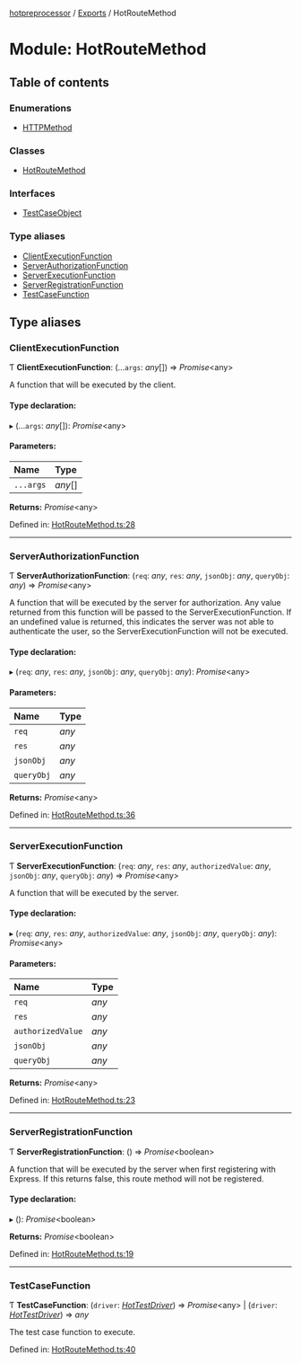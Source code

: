 [hotpreprocessor](../README.md) / [Exports](../modules.md) / HotRouteMethod

# Module: HotRouteMethod

## Table of contents

### Enumerations

- [HTTPMethod](../enums/hotroutemethod.httpmethod.md)

### Classes

- [HotRouteMethod](../classes/hotroutemethod.hotroutemethod-1.md)

### Interfaces

- [TestCaseObject](../interfaces/hotroutemethod.testcaseobject.md)

### Type aliases

- [ClientExecutionFunction](hotroutemethod.md#clientexecutionfunction)
- [ServerAuthorizationFunction](hotroutemethod.md#serverauthorizationfunction)
- [ServerExecutionFunction](hotroutemethod.md#serverexecutionfunction)
- [ServerRegistrationFunction](hotroutemethod.md#serverregistrationfunction)
- [TestCaseFunction](hotroutemethod.md#testcasefunction)

## Type aliases

### ClientExecutionFunction

Ƭ **ClientExecutionFunction**: (...`args`: *any*[]) => *Promise*<any\>

A function that will be executed by the client.

#### Type declaration:

▸ (...`args`: *any*[]): *Promise*<any\>

#### Parameters:

Name | Type |
:------ | :------ |
`...args` | *any*[] |

**Returns:** *Promise*<any\>

Defined in: [HotRouteMethod.ts:28](https://github.com/OurFreeLight/HotPreprocessor/blob/ff92735/src/HotRouteMethod.ts#L28)

___

### ServerAuthorizationFunction

Ƭ **ServerAuthorizationFunction**: (`req`: *any*, `res`: *any*, `jsonObj`: *any*, `queryObj`: *any*) => *Promise*<any\>

A function that will be executed by the server for authorization. Any value
returned from this function will be passed to the ServerExecutionFunction.
If an undefined value is returned, this indicates the server was not able
to authenticate the user, so the ServerExecutionFunction will not be
executed.

#### Type declaration:

▸ (`req`: *any*, `res`: *any*, `jsonObj`: *any*, `queryObj`: *any*): *Promise*<any\>

#### Parameters:

Name | Type |
:------ | :------ |
`req` | *any* |
`res` | *any* |
`jsonObj` | *any* |
`queryObj` | *any* |

**Returns:** *Promise*<any\>

Defined in: [HotRouteMethod.ts:36](https://github.com/OurFreeLight/HotPreprocessor/blob/ff92735/src/HotRouteMethod.ts#L36)

___

### ServerExecutionFunction

Ƭ **ServerExecutionFunction**: (`req`: *any*, `res`: *any*, `authorizedValue`: *any*, `jsonObj`: *any*, `queryObj`: *any*) => *Promise*<any\>

A function that will be executed by the server.

#### Type declaration:

▸ (`req`: *any*, `res`: *any*, `authorizedValue`: *any*, `jsonObj`: *any*, `queryObj`: *any*): *Promise*<any\>

#### Parameters:

Name | Type |
:------ | :------ |
`req` | *any* |
`res` | *any* |
`authorizedValue` | *any* |
`jsonObj` | *any* |
`queryObj` | *any* |

**Returns:** *Promise*<any\>

Defined in: [HotRouteMethod.ts:23](https://github.com/OurFreeLight/HotPreprocessor/blob/ff92735/src/HotRouteMethod.ts#L23)

___

### ServerRegistrationFunction

Ƭ **ServerRegistrationFunction**: () => *Promise*<boolean\>

A function that will be executed by the server when first registering with Express.
If this returns false, this route method will not be registered.

#### Type declaration:

▸ (): *Promise*<boolean\>

**Returns:** *Promise*<boolean\>

Defined in: [HotRouteMethod.ts:19](https://github.com/OurFreeLight/HotPreprocessor/blob/ff92735/src/HotRouteMethod.ts#L19)

___

### TestCaseFunction

Ƭ **TestCaseFunction**: (`driver`: [*HotTestDriver*](../classes/hottestdriver.hottestdriver-1.md)) => *Promise*<any\> \| (`driver`: [*HotTestDriver*](../classes/hottestdriver.hottestdriver-1.md)) => *any*

The test case function to execute.

Defined in: [HotRouteMethod.ts:40](https://github.com/OurFreeLight/HotPreprocessor/blob/ff92735/src/HotRouteMethod.ts#L40)
